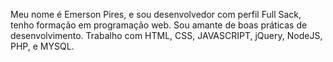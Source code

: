Meu nome é Emerson Pires, e sou desenvolvedor com perfil Full Sack, tenho formação em programação web. Sou amante de boas práticas de desenvolvimento. Trabalho com HTML, CSS, JAVASCRIPT, jQuery, NodeJS, PHP, e MYSQL.
